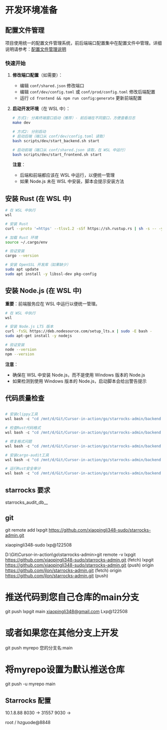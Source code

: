 # 开发环境准备

## 配置文件管理

项目使用统一的配置文件管理系统，前后端端口配置集中在配置文件中管理。详细说明请参考：[配置文件管理说明](../../conf/README.md)

### 快速开始

1. **修改端口配置**（如需要）：
   - 编辑 `conf/shared.json` 修改端口
   - 编辑 `conf/dev/config.toml` 或 `conf/prod/config.toml` 修改后端配置
   - 运行 `cd frontend && npm run config:generate` 更新前端配置

2. **启动开发环境**（在 WSL 中）：
   ```bash
   # 方式1: 分离终端窗口启动（推荐）- 前后端在不同窗口，方便查看日志
   make dev
   
   # 方式2: 分别启动
   # 启动后端（端口从 conf/dev/config.toml 读取）
   bash scripts/dev/start_backend.sh start
   
   # 启动前端（端口从 conf/shared.json 读取，在 WSL 中运行）
   bash scripts/dev/start_frontend.sh start
   ```
   
   **注意**：
   - 后端和前端都应该在 WSL 中运行，以便统一管理
   - 如果 Node.js 未在 WSL 中安装，脚本会提示安装方法

## 安装 Rust (在 WSL 中)

```bash
# 在 WSL 中执行
wsl

# 安装 Rust
curl --proto '=https' --tlsv1.2 -sSf https://sh.rustup.rs | sh -s -- -y

# 加载 Rust 环境
source ~/.cargo/env

# 验证安装
cargo --version

# 安装 OpenSSL 开发库（如果缺少）
sudo apt update
sudo apt install -y libssl-dev pkg-config
```

## 安装 Node.js (在 WSL 中)

**重要**：前端服务应在 WSL 中运行以便统一管理。

```bash
# 在 WSL 中执行
wsl

# 安装 Node.js LTS 版本
curl -fsSL https://deb.nodesource.com/setup_lts.x | sudo -E bash -
sudo apt-get install -y nodejs

# 验证安装
node --version
npm --version
```

**注意**：
- 确保在 WSL 中安装 Node.js，而不是使用 Windows 版本的 Node.js
- 如果检测到使用 Windows 版本的 Node.js，启动脚本会给出警告提示

## 代码质量检查

```powershell

# 安装clippy工具
wsl bash -c "cd /mnt/d/Git/Cursor-in-action/go/starrocks-admin/backend && source ~/.cargo/env && cargo clippy --all-targets --all-features -- -D warnings"

# 检查Rust代码格式
wsl bash -c "cd /mnt/d/Git/Cursor-in-action/go/starrocks-admin/backend && source ~/.cargo/env && cargo fmt --check"

# 修复格式问题
wsl bash -c "cd /mnt/d/Git/Cursor-in-action/go/starrocks-admin/backend && source ~/.cargo/env && cargo fmt"

# 安装cargo-audit工具
wsl bash -c "cd /mnt/d/Git/Cursor-in-action/go/starrocks-admin/backend && source ~/.cargo/env && cargo install cargo-audit"

# 运行Rust安全审计
wsl bash -c "cd /mnt/d/Git/Cursor-in-action/go/starrocks-admin/backend && source ~/.cargo/env && cargo audit"

```

## starrocks 要求
starrocks_audit_db__


## git 

git remote add lxpgit https://github.com/xiaopingli348-sudo/starrocks-admin.git

xiaopingli348-sudo lxp@122508

D:\Git\Cursor-in-action\go\starrocks-admin>git remote -v
lxpgit  https://github.com/xiaopingli348-sudo/starrocks-admin.git (fetch)
lxpgit  https://github.com/xiaopingli348-sudo/starrocks-admin.git (push)
origin  https://github.com/jlon/starrocks-admin.git (fetch)
origin  https://github.com/jlon/starrocks-admin.git (push)


# 推送代码到您自己仓库的main分支
git push lxpgit main
xiaopingli348@gmail.com Lxp@122508

# 或者如果您在其他分支上开发
git push myrepo 您的分支名:main

# 将myrepo设置为默认推送仓库
git push -u myrepo main


## Starrocks 配置
10.1.8.88
8030 -> 31557
9030 -> 

root / hzguode@8848
